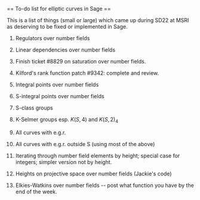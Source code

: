 == To-do list for elliptic curves in Sage ==

This is a list of things (small or large) which came up during SD22 at MSRI as deserving to be fixed or implemented in Sage.


   1.  Regulators over number fields

   2.  Linear dependencies over number fields

   3.  Finish ticket #8829 on saturation over number fields.

   4.  Kilford's rank function patch #9342:  complete and review.

   5.  Integral points over number fields

   6.  S-integral points over number fields

   7.  S-class groups 

   8.  K-Selmer groups esp.  $K(S,4)$ and $K(S,2)_4$

   9.  All curves with e.g.r.

   10.  All curves with e.g.r. outside S (using most of the above)

   11.  Iterating through number field elements by height;   special case for integers;   simpler version not by height.

   12.  Heights on projective space over number fields (Jackie's code)

   13.  Elkies-Watkins over number fields -- post what function you have by the end of the week.

 
